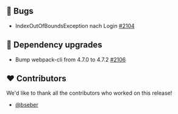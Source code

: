 ## 🐞 Bugs

- IndexOutOfBoundsException nach Login [#2104](https://github.com/synyx/urlaubsverwaltung/issues/2104)

## 🔨 Dependency upgrades

- Bump webpack-cli from 4.7.0 to 4.7.2 [#2106](https://github.com/synyx/urlaubsverwaltung/pull/2106)

## ❤️ Contributors

We'd like to thank all the contributors who worked on this release!

- [@bseber](https://github.com/bseber)
